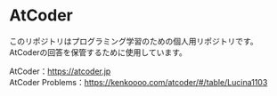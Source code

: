 # AtCoder

このリポジトリはプログラミング学習のための個人用リポジトリです。
AtCoderの回答を保管するために使用しています。

AtCoder：https://atcoder.jp  
AtCoder Problems：https://kenkoooo.com/atcoder/#/table/Lucina1103
